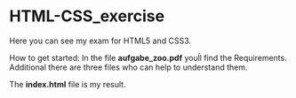 # HTML-CSS_exercise

Here you can see my exam for HTML5 and CSS3.

How to get started: 
In the file **aufgabe_zoo.pdf** youĺl find the Requirements. Additional there are three files who can help to understand them. 

The **index.html** file is my result. 
